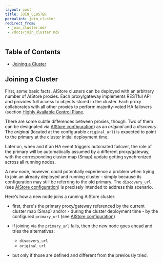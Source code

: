 ```yaml
---
layout: post
title: JOIN_CLUSTER
permalink: join_cluster
redirect_from:
 - join_cluster.md/
 - /docs/join_cluster.md/
---
```


## Table of Contents

- [Joining a Cluster](#joining-a-cluster)

## Joining a Cluster

First, some basic facts. AIStore clusters can be deployed with an arbitrary number of AIStore proxies. Each proxy/gateway implements RESTful API and provides full access to objects stored in the cluster. Each proxy collaborates with all other proxies to perform majority-voted HA failovers (section [Highly Available Control Plane](ha.md).

There are some subtle differences between proxies, though. Two of them can be designated via [AIStore configuration](/deploy/dev/local/aisnode_config.sh)) as an *original* and a *discovery*. The *original* (located at the configurable `original_url`) is expected to point to the primary at the cluster initial deployment time.

Later on, when and if an HA event triggers automated failover, the role of the primary will be automatically assumed by a different proxy/gateway, with the corresponding cluster map (Smap) update getting synchronized across all running nodes.

A new node, however, could potentially experience a problem when trying to join an already deployed and running cluster - simply because its configuration may still be referring to the old primary. The `discovery_url` (see [AIStore configuration](/deploy/dev/local/aisnode_config.sh)) is precisely intended to address this scenario.

Here's how a new node joins a running AIStore cluster:

- first, there's the primary proxy/gateway referenced by the current cluster map (Smap) and/or - during the cluster deployment time - by the configured `primary_url` (see [AIStore configuration](/deploy/dev/local/aisnode_config.sh))

- if joining via the `primary_url` fails, then the new node goes ahead and tries the alternatives:
  - `discovery_url`
  - `original_url`
- but only if those are defined and different from the previously tried.
